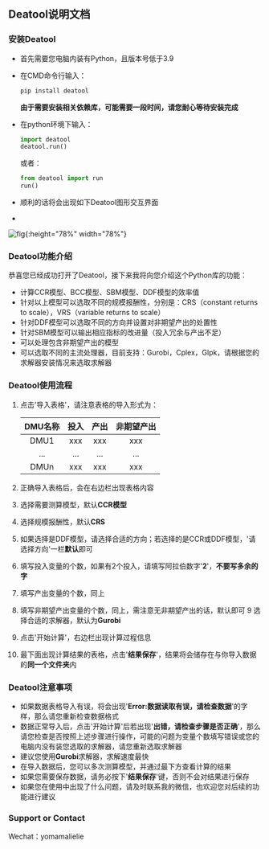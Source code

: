 ## Deatool说明文档

### 安装Deatool
- 首先需要您电脑内装有Python，且版本号低于3.9
- 在CMD命令行输入：

    ```cmd
    pip install deatool
    ```
    **由于需要安装相关依赖库，可能需要一段时间，请您耐心等待安装完成**
- 在python环境下输入：

    ```python
    import deatool
    deatool.run()
    ```
    或者：
    ```python
    from deatool import run
    run()
    ```
 
- 顺利的话将会出现如下Deatool图形交互界面
- 
![fig](https://cdn.jsdelivr.net/gh/DEATien/DEATien.github.io/fig/%E4%BA%A4%E4%BA%92%E7%95%8C%E9%9D%A2.png){:height="78%" width="78%"}

### Deatool功能介绍

恭喜您已经成功打开了Deatool，接下来我将向您介绍这个Python库的功能：

- 计算CCR模型、BCC模型、SBM模型、DDF模型的效率值
- 针对以上模型可以选取不同的规模报酬性，分别是：CRS（constant returns to scale），VRS（variable returns to scale）
- 针对DDF模型可以选取不同的方向并设置对非期望产出的处置性
- 针对SBM模型可以输出相应指标的改进量（投入冗余与产出不足）
- 可以处理包含非期望产出的模型
- 可以选取不同的主流处理器，目前支持：Gurobi，Cplex，Glpk，请根据您的求解器安装情况来选取求解器


### Deatool使用流程

1. 点击'导入表格'，请注意表格的导入形式为：

    | DMU名称 | 投入 | 产出 |非期望产出|
    | :------: | :------: | :------: | :------: |
     DMU1 | xxx | xxx | xxx |
     ... | ... | ... |... |
     DMUn | xxx | xxx | xxx|
2. 正确导入表格后，会在右边栏出现表格内容
3. 选择需要测算模型，默认**CCR模型**
4. 选择规模报酬性，默认**CRS**
5. 如果选择是DDF模型，请选择合适的方向；若选择的是CCR或DDF模型，'请选择方向'一栏**默认**即可
6. 填写投入变量的个数，如果有2个投入，请填写阿拉伯数字'**2**'，**不要写多余的字**
7. 填写产出变量的个数，同上
8. 填写非期望产出变量的个数，同上，需注意无非期望产出的话，默认即可
9 选择合适的求解器，默认为**Gurobi**
10. 点击'开始计算'，右边栏出现计算过程信息
11. 最下面出现计算结果的表格，点击'**结果保存**'，结果将会储存在与你导入数据的**同一个文件夹**内

### Deatool注意事项

- 如果数据表格导入有误，将会出现'**Error:数据读取有误，请检查数据**'的字样，那么请您重新检查数据格式
- 数据正常导入后，点击'开始计算'后若出现'**出错，请检查步骤是否正确**'，那么请您检查是否按照上述步骤进行操作，可能的问题为变量个数填写错误或您的电脑内没有装您选取的求解器，请您重新选取求解器
- 建议您使用**Gurobi**求解器，求解速度最快
- 在导入数据后，您可以多次测算模型，并通过最下方查看计算的结果
- 如果您需要保存数据，请务必按下'**结果保存**'键，否则不会对结果进行保存
- 如果您在使用中出现了什么问题，请及时联系我的微信，也欢迎您对后续的功能进行建议

### Support or Contact
Wechat：yomamalielie
